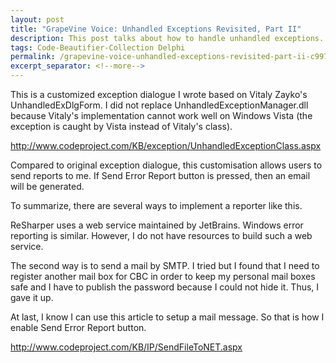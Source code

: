 ```yaml
---
layout: post
title: "GrapeVine Voice: Unhandled Exceptions Revisited, Part II"
description: This post talks about how to handle unhandled exceptions.
tags: Code-Beautifier-Collection Delphi
permalink: /grapevine-voice-unhandled-exceptions-revisited-part-ii-c9972b3f8478
excerpt_separator: <!--more-->
---
```

This is a customized exception dialogue I wrote based on Vitaly Zayko's UnhandledExDlgForm. I did not replace UnhandledExceptionManager.dll because Vitaly's implementation cannot work well on Windows Vista (the exception is caught by Vista instead of Vitaly's class).

http://www.codeproject.com/KB/exception/UnhandledExceptionClass.aspx

Compared to original exception dialogue, this customisation allows users to send reports to me. If Send Error Report button is pressed, then an email will be generated.
<!--more-->

To summarize, there are several ways to implement a reporter like this.

ReSharper uses a web service maintained by JetBrains. Windows error reporting is similar. However, I do not have resources to build such a web service.

The second way is to send a mail by SMTP. I tried but I found that I need to register another mail box for CBC in order to keep my personal mail boxes safe and I have to publish the password because I could not hide it. Thus, I gave it up.

At last, I know I can use this article to setup a mail message. So that is how I enable Send Error Report button.

http://www.codeproject.com/KB/IP/SendFileToNET.aspx
